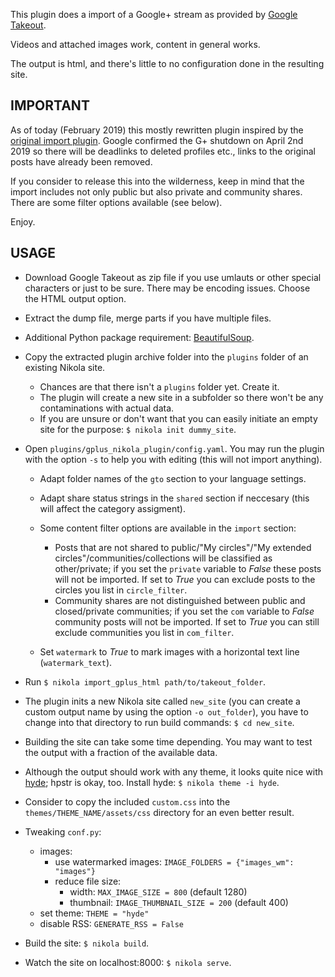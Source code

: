 This plugin does a import of a Google+ stream as provided by [Google Takeout](http://google.com/takeout/).

Videos and attached images work, content in general works.

The output is html, and there's little to no configuration done in the resulting site.

## IMPORTANT

As of today (February 2019) this mostly rewritten plugin inspired by the [original import plugin](https://plugins.getnikola.com/v7/import_gplus/). Google confirmed the G+ shutdown on April 2nd 2019 so there will be deadlinks to deleted profiles etc., links to the original posts have already been removed.

If you consider to release this into the wilderness, keep in mind that the import includes not only public but also private and community shares. There are some filter options available (see below).

Enjoy.

## USAGE

 * Download Google Takeout as zip file if you use umlauts or other special characters or just to be sure. There may be encoding issues. Choose the HTML output option.
 * Extract the dump file, merge parts if you have multiple files.
 * Additional Python package requirement: [BeautifulSoup](https://www.crummy.com/software/BeautifulSoup/).
 * Copy the extracted plugin archive folder into the ``plugins`` folder of an existing Nikola site.
    * Chances are that there isn't a ``plugins`` folder yet. Create it.
    * The plugin will create a new site in a subfolder so there won't be any contaminations with actual data.
    * If you are unsure or don't want that you can easily initiate an empty site for the purpose: ``$ nikola init dummy_site``.
 * Open ``plugins/gplus_nikola_plugin/config.yaml``.  You may run the plugin with the option ``-s`` to help you with editing (this will not import anything).

    * Adapt folder names of the ``gto`` section to your language settings.
    * Adapt share status strings in the ``shared`` section if neccesary (this will affect the category assigment).
    * Some content filter options are available in the ``import`` section:

      * Posts that are not shared to public/"My circles"/"My extended circles"/communities/collections will be classified as other/private; if you set the ``private`` variable to *False* these posts will not be imported. If set to *True* you can exclude posts to the circles you list in ``circle_filter``.
      * Community shares are not distinguished between public and closed/private communities; if you set the ``com`` variable to *False* community posts will not be imported. If set to *True* you can still exclude communities you list in ``com_filter``.

    * Set ``watermark`` to *True* to mark images with a horizontal text line (``watermark_text``).

 * Run ``$ nikola import_gplus_html path/to/takeout_folder``.
 * The plugin inits a new Nikola site called ``new_site`` (you can create a custom output name by using the option ``-o out_folder``), you have to change into that directory to run build commands: ``$ cd new_site``.
 * Building the site can take some time depending. You may want to test the output with a fraction of the available data.
 * Although the output should work with any theme, it looks quite nice with [hyde](https://themes.getnikola.com/v7/hyde/); hpstr is okay, too.
   Install hyde: ``$ nikola theme -i hyde``.
 * Consider to copy the included ``custom.css`` into the ``themes/THEME_NAME/assets/css`` directory for an even better result.
 * Tweaking ``conf.py``:
   * images:
        * use watermarked images: ``IMAGE_FOLDERS = {"images_wm": "images"}``
        * reduce file size:
            * width: ``MAX_IMAGE_SIZE = 800`` (default 1280)
            * thumbnail: ``IMAGE_THUMBNAIL_SIZE = 200`` (default 400)
   * set theme: ``THEME = "hyde"``
   * disable RSS: ``GENERATE_RSS = False``
 * Build the site: ``$ nikola build``.
 * Watch the site on localhost:8000: ``$ nikola serve``.
